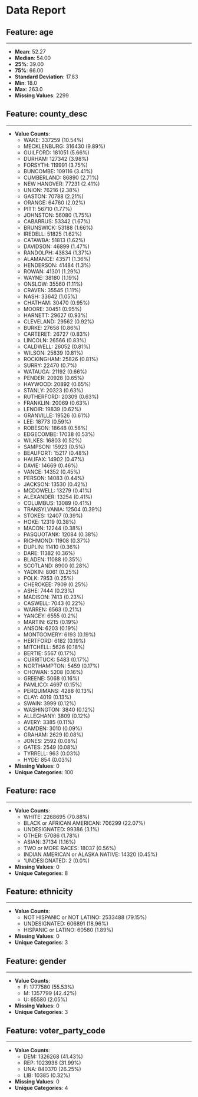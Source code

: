 # Data Report

## Feature: age

----------------------------------------

- **Mean**: 52.27
- **Median**: 54.00
- **25%**: 39.00
- **75%**: 66.00
- **Standard Deviation**: 17.83
- **Min**: 18.0
- **Max**: 263.0
- **Missing Values**: 2299

## Feature: county_desc

----------------------------------------

- **Value Counts**:
  - WAKE: 337259 (10.54%)
  - MECKLENBURG: 316430 (9.89%)
  - GUILFORD: 181051 (5.66%)
  - DURHAM: 127342 (3.98%)
  - FORSYTH: 119991 (3.75%)
  - BUNCOMBE: 109116 (3.41%)
  - CUMBERLAND: 86890 (2.71%)
  - NEW HANOVER: 77231 (2.41%)
  - UNION: 76216 (2.38%)
  - GASTON: 70788 (2.21%)
  - ORANGE: 64760 (2.02%)
  - PITT: 56710 (1.77%)
  - JOHNSTON: 56080 (1.75%)
  - CABARRUS: 53342 (1.67%)
  - BRUNSWICK: 53188 (1.66%)
  - IREDELL: 51825 (1.62%)
  - CATAWBA: 51813 (1.62%)
  - DAVIDSON: 46899 (1.47%)
  - RANDOLPH: 43834 (1.37%)
  - ALAMANCE: 43571 (1.36%)
  - HENDERSON: 41484 (1.3%)
  - ROWAN: 41301 (1.29%)
  - WAYNE: 38180 (1.19%)
  - ONSLOW: 35560 (1.11%)
  - CRAVEN: 35545 (1.11%)
  - NASH: 33642 (1.05%)
  - CHATHAM: 30470 (0.95%)
  - MOORE: 30451 (0.95%)
  - HARNETT: 29627 (0.93%)
  - CLEVELAND: 29562 (0.92%)
  - BURKE: 27658 (0.86%)
  - CARTERET: 26727 (0.83%)
  - LINCOLN: 26566 (0.83%)
  - CALDWELL: 26052 (0.81%)
  - WILSON: 25839 (0.81%)
  - ROCKINGHAM: 25826 (0.81%)
  - SURRY: 22470 (0.7%)
  - WATAUGA: 21192 (0.66%)
  - PENDER: 20928 (0.65%)
  - HAYWOOD: 20892 (0.65%)
  - STANLY: 20323 (0.63%)
  - RUTHERFORD: 20309 (0.63%)
  - FRANKLIN: 20069 (0.63%)
  - LENOIR: 19839 (0.62%)
  - GRANVILLE: 19526 (0.61%)
  - LEE: 18773 (0.59%)
  - ROBESON: 18648 (0.58%)
  - EDGECOMBE: 17038 (0.53%)
  - WILKES: 16803 (0.52%)
  - SAMPSON: 15923 (0.5%)
  - BEAUFORT: 15217 (0.48%)
  - HALIFAX: 14902 (0.47%)
  - DAVIE: 14669 (0.46%)
  - VANCE: 14352 (0.45%)
  - PERSON: 14083 (0.44%)
  - JACKSON: 13530 (0.42%)
  - MCDOWELL: 13279 (0.41%)
  - ALEXANDER: 13254 (0.41%)
  - COLUMBUS: 13089 (0.41%)
  - TRANSYLVANIA: 12504 (0.39%)
  - STOKES: 12407 (0.39%)
  - HOKE: 12319 (0.38%)
  - MACON: 12244 (0.38%)
  - PASQUOTANK: 12084 (0.38%)
  - RICHMOND: 11908 (0.37%)
  - DUPLIN: 11410 (0.36%)
  - DARE: 11382 (0.36%)
  - BLADEN: 11088 (0.35%)
  - SCOTLAND: 8900 (0.28%)
  - YADKIN: 8061 (0.25%)
  - POLK: 7953 (0.25%)
  - CHEROKEE: 7909 (0.25%)
  - ASHE: 7444 (0.23%)
  - MADISON: 7413 (0.23%)
  - CASWELL: 7043 (0.22%)
  - WARREN: 6563 (0.21%)
  - YANCEY: 6555 (0.2%)
  - MARTIN: 6215 (0.19%)
  - ANSON: 6203 (0.19%)
  - MONTGOMERY: 6193 (0.19%)
  - HERTFORD: 6182 (0.19%)
  - MITCHELL: 5626 (0.18%)
  - BERTIE: 5567 (0.17%)
  - CURRITUCK: 5483 (0.17%)
  - NORTHAMPTON: 5459 (0.17%)
  - CHOWAN: 5208 (0.16%)
  - GREENE: 5068 (0.16%)
  - PAMLICO: 4697 (0.15%)
  - PERQUIMANS: 4288 (0.13%)
  - CLAY: 4019 (0.13%)
  - SWAIN: 3999 (0.12%)
  - WASHINGTON: 3840 (0.12%)
  - ALLEGHANY: 3809 (0.12%)
  - AVERY: 3385 (0.11%)
  - CAMDEN: 3010 (0.09%)
  - GRAHAM: 2629 (0.08%)
  - JONES: 2592 (0.08%)
  - GATES: 2549 (0.08%)
  - TYRRELL: 963 (0.03%)
  - HYDE: 854 (0.03%)
- **Missing Values**: 0
- **Unique Categories**: 100

## Feature: race

----------------------------------------

- **Value Counts**:
  - WHITE: 2268695 (70.88%)
  - BLACK or AFRICAN AMERICAN: 706299 (22.07%)
  - UNDESIGNATED: 99386 (3.1%)
  - OTHER: 57086 (1.78%)
  - ASIAN: 37134 (1.16%)
  - TWO or MORE RACES: 18037 (0.56%)
  - INDIAN AMERICAN or ALASKA NATIVE: 14320 (0.45%)
  - 'UNDESIGNATED: 2 (0.0%)
- **Missing Values**: 0
- **Unique Categories**: 8

## Feature: ethnicity

----------------------------------------

- **Value Counts**:
  - NOT HISPANIC or NOT LATINO: 2533488 (79.15%)
  - UNDESIGNATED: 606891 (18.96%)
  - HISPANIC or LATINO: 60580 (1.89%)
- **Missing Values**: 0
- **Unique Categories**: 3

## Feature: gender

----------------------------------------

- **Value Counts**:
  - F: 1777580 (55.53%)
  - M: 1357799 (42.42%)
  - U: 65580 (2.05%)
- **Missing Values**: 0
- **Unique Categories**: 3

## Feature: voter_party_code

----------------------------------------

- **Value Counts**:
  - DEM: 1326268 (41.43%)
  - REP: 1023936 (31.99%)
  - UNA: 840370 (26.25%)
  - LIB: 10385 (0.32%)
- **Missing Values**: 0
- **Unique Categories**: 4

